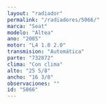 ```yaml
---
layout: "radiador"
permalink: "/radiadores/5066/"
marca: "Seat"
modelo: "Altea"
ano: "2005"
motor: "L4 1.8 2.0"
transmision: "Automática"
parte: "732872"
clima: "Con clima"
alto: "25 5/8"
ancho: "16 3/8"
observaciones: ""
id: "5066"
---
```


